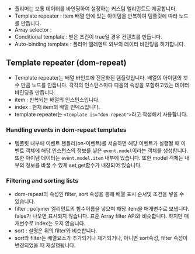 * 폴리머는 보통 데이터를 바인딩하여 설정하는 커스텀 엘리먼트도 제공합니다.
 * Template repeater : item 배열 안에 있는 아이템을 반복하여 템플릿에 따라 노드를 만듭니다.
 * Array selector : 
 * Conditional template : 받은 조건이 true일 경우 컨텐츠를 만듭니다.
 * Auto-binding template : 폴리머 엘레멘트 외부의 데이터 바인딩을 허가합니다.

## Template repeater (dom-repeat)
* Template repeater는 배열 바인드에 전문화된 템플릿입니다. 배열의 아이템의 갯수 만큼 노드를 만듭니다. 각각의 인스턴스마다 다음의 속성을 포함하고있는 데이터 바인딩을 만듭니다.
 * item : 반복되는 배열의 인스턴스입니다.
 * index : 현재 item의 배열 인덱스입니다.
* template repeater는 `<template is="dom-repeat">`라고 작성해서 사용합니다. 

### Handling events in dom-repeat templates
* <dom-repeat> 템플릿 내부에 이벤트 핸들러(on-이벤트)를 서술하면 해당 이벤트가 실행될 때 이벤트 객체에 해당 인스턴스의 정보를 넣은 `event.model`이라는 객체를 생성합니다. 또한 아이템 데이터는 `event.model.item` 내부에 있습니다. 또한 model 객체는 내부의 정보를 바꿀 수 있게 set,get함수가 내장되어 있습니다.

### Filtering and sorting lists
* dom-repeat의 속성인 filter, sort 속성을 통해 배열 표시 순서및 조건을 넣을 수 있습니다.
 * filter : polymer 엘리먼트의 함수이름을 넣으며 해당 item을 매개변수로 보냅니다. false가 나오면 표시되지 않습니다. 표준 Array filter API와 비슷합니다. 하지만 매개변수로 index는 오지 않습니다.
 * sort : 설명은 위의 filter와 비슷합니다.
* sort와 filter는 배열요소가 추가되거나 제거되거나, 아니면 sort속성, filter 속성이 변경되었을 때 재실행됩니다.